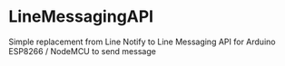 # LineMessagingAPI
Simple replacement from Line Notify to Line Messaging API for Arduino ESP8266 / NodeMCU to send message
